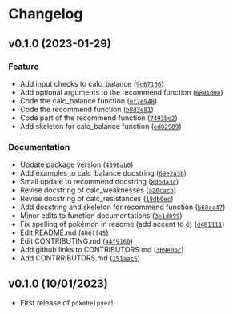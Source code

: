 # Changelog

<!--next-version-placeholder-->

## v0.1.0 (2023-01-29)
### Feature
* Add input checks to calc_balance ([`9c67136`](https://github.com/UBC-MDS/pokehelpyer/commit/9c67136e69745b5d600b0ecdd299560fbaacc089))
* Add optional arguments to the recommend function ([`6891d0e`](https://github.com/UBC-MDS/pokehelpyer/commit/6891d0e089fda348469dc98ccab7999e7194fe95))
* Code the calc_balance function ([`ef7e948`](https://github.com/UBC-MDS/pokehelpyer/commit/ef7e9487b42642b028f49610353e6efc43563e33))
* Code the recommend function ([`b8d3e81`](https://github.com/UBC-MDS/pokehelpyer/commit/b8d3e81a47e095b123202bd6c68ac9c185f00cc0))
* Code part of the recommend function ([`7493be2`](https://github.com/UBC-MDS/pokehelpyer/commit/7493be205d5b4508f545b07270ba2ca65a5964bd))
* Add skeleton for calc_balance function ([`ed82989`](https://github.com/UBC-MDS/pokehelpyer/commit/ed82989cf7dce820107f082db52892d43581b1fc))

### Documentation
* Update package version ([`4396ab0`](https://github.com/UBC-MDS/pokehelpyer/commit/4396ab0513c6385a811f46bbf154ccff125d89d1))
* Add examples to calc_balance docstring ([`69e2a3b`](https://github.com/UBC-MDS/pokehelpyer/commit/69e2a3b4ed7dc92ce4df9fba97ee1b16a7d89942))
* Small update to recommend docstring ([`8dbda3c`](https://github.com/UBC-MDS/pokehelpyer/commit/8dbda3c229534fdef7ab43f6a2ac3feb5f72454b))
* Revise docstring of calc_weaknesses ([`a20cacb`](https://github.com/UBC-MDS/pokehelpyer/commit/a20cacb24a3e744cc30784c84081e91649676ef7))
* Revise docstring of calc_resistances ([`18db0ec`](https://github.com/UBC-MDS/pokehelpyer/commit/18db0ecf6029cda332644e32dac5272e7e4d6e67))
* Add docstring and skeleton for recommend function ([`b68cc47`](https://github.com/UBC-MDS/pokehelpyer/commit/b68cc47cc3349f0f566ebb60e4e236f54231becd))
* Minor edits to function documentations ([`3e1d099`](https://github.com/UBC-MDS/pokehelpyer/commit/3e1d099b52d703846b67e8c87d0a5fa3b7722d3d))
* Fix spelling of pokémon in readme (add accent to é) ([`d481111`](https://github.com/UBC-MDS/pokehelpyer/commit/d481111f337c83466d5243a94586bdda8a57785d))
* Edit README.md ([`406ff45`](https://github.com/UBC-MDS/pokehelpyer/commit/406ff4581c29d1a2e99e6403c9524b18ab8f0a3f))
* Edit CONTRIBUTING.md ([`44f9160`](https://github.com/UBC-MDS/pokehelpyer/commit/44f91609fab3279179e43a10761dea6fe9cf567f))
* Add github links to CONTRIBUTORS.md ([`369e0bc`](https://github.com/UBC-MDS/pokehelpyer/commit/369e0bcf1bc7057129fa3d70dd1f8ae0cd0ba930))
* Add CONTRRIBUTORS.md ([`151aac5`](https://github.com/UBC-MDS/pokehelpyer/commit/151aac5defff54808f671607988b246f1e1eaa4c))

## v0.1.0 (10/01/2023)

- First release of `pokehelpyer`!